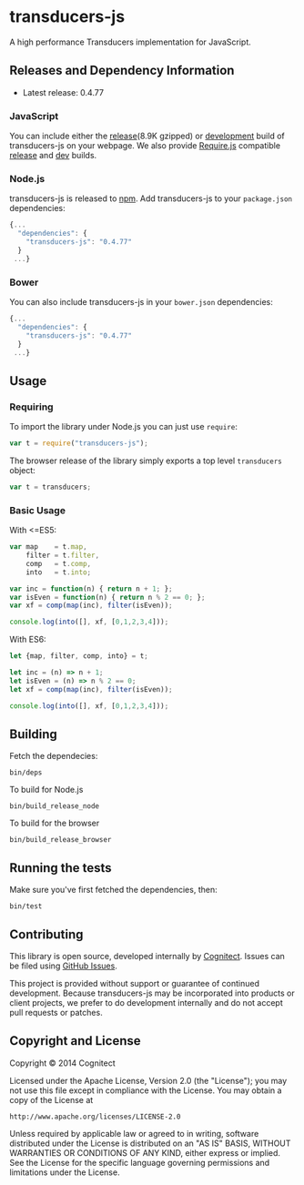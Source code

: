 # transducers-js

A high performance Transducers implementation for JavaScript.

## Releases and Dependency Information

* Latest release: 0.4.77

### JavaScript

You can include either the [release](http://cdn.cognitect.com/transducers/transducers-0.4.77-min.js)(8.9K gzipped) or [development](http://cdn.cognitect.com/transducers/transducers-0.4.77.js) build of transducers-js on your webpage. We also provide [Require.js](http://requirejs.org) compatible [release](http://cdn.cognitect.com/transducers/transducers-0.4.77-amd-min.js) and [dev](http://cdn.cognitect.com/transducers/transducers-0.4.77-amd.js) builds.

### Node.js

transducers-js is released to [npm](https://www.npmjs.org). Add transducers-js to your `package.json` dependencies:

```javascript
{...
  "dependencies": {
    "transducers-js": "0.4.77"
  }
 ...}
```

### Bower

You can also include transducers-js in your `bower.json` dependencies:

```javascript
{...
  "dependencies": {
    "transducers-js": "0.4.77"
  }
 ...}
```

## Usage

### Requiring

To import the library under Node.js you can just use `require`:

```js
var t = require("transducers-js");
```

The browser release of the library simply exports a top level
`transducers` object:

```js
var t = transducers;
```

### Basic Usage

With <=ES5:

```js
var map    = t.map,
    filter = t.filter,
    comp   = t.comp,
    into   = t.into;

var inc = function(n) { return n + 1; };
var isEven = function(n) { return n % 2 == 0; };
var xf = comp(map(inc), filter(isEven));

console.log(into([], xf, [0,1,2,3,4]));
```

With ES6:

```js
let {map, filter, comp, into} = t;

let inc = (n) => n + 1;
let isEven = (n) => n % 2 == 0;
let xf = comp(map(inc), filter(isEven));

console.log(into([], xf, [0,1,2,3,4]));
```

## Building

Fetch the dependecies:

```
bin/deps
```

To build for Node.js

```
bin/build_release_node
```

To build for the browser

```
bin/build_release_browser
```

## Running the tests

Make sure you've first fetched the dependencies, then:

```
bin/test
```

## Contributing 

This library is open source, developed internally by [Cognitect](http://cognitect.com). Issues can be filed using [GitHub Issues](https://github.com/cognitect-labs/transducers-js/issues).

This project is provided without support or guarantee of continued development.
Because transducers-js may be incorporated into products or client projects, we prefer to do development internally and do not accept pull requests or patches. 

## Copyright and License

Copyright © 2014 Cognitect

Licensed under the Apache License, Version 2.0 (the "License");
you may not use this file except in compliance with the License.
You may obtain a copy of the License at

    http://www.apache.org/licenses/LICENSE-2.0

Unless required by applicable law or agreed to in writing, software
distributed under the License is distributed on an "AS IS" BASIS,
WITHOUT WARRANTIES OR CONDITIONS OF ANY KIND, either express or implied.
See the License for the specific language governing permissions and
limitations under the License.
